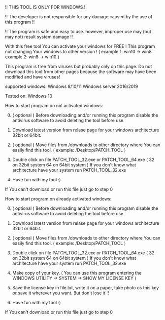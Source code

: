 !! THIS TOOL IS ONLY FOR WINDOWS !! 

!! The developer is not responsible for any damage caused by the use of this program !!

!! The program is safe and easy to use. however, improper use may (but may not) result system damage !!

With this free tool You can activate your windows for FREE !
This program not changing Your windows to other version ! ( example 1: win10 -> win8    example 2: win8 -> win10 )

This program is free from viruses but probably only on this page.
Do not download this tool from other pages because the software may have been modified and have viruses!

supported windows:
Windows 8/10/11
Windows server 2016/2019

Tested on:
Windows 10

How to start program on not activated windows:

0. ( optional ) Before downloading and/or running this program disable the antivirus software to avoid deleting the tool before use.

1. Download latest version from relase page for your windows architecture 32bit or 64bit.

2. ( optional ) Move files from /downloads to other directory where You can easily find this tool. ( example: /Desktop/PATCH_TOOL )

3. Double click on file PATCH_TOOL_32.exe or PATCH_TOOL_64.exe ( 32 on 32bit system 64 on 64bit system ) If you don't know what architecture have your system run PATCH_TOOL_32.exe

4. Have fun with my tool :)

If You can't download or run this file just go to step 0



How to start program on already activated windows:

0. ( optional ) Before downloading and/or running this program disable the antivirus software to avoid deleting the tool before use.

1. Download latest version from relase page for your windows architecture 32bit or 64bit.

2. ( optional ) Move files from /downloads to other directory where You can easily find this tool. ( example: /Desktop/PATCH_TOOL )

3. Double click on file PATCH_TOOL_32.exe or PATCH_TOOL_64.exe ( 32 on 32bit system 64 on 64bit system ) If you don't know what architecture have your system run PATCH_TOOL_32.exe

4. Make copy of your key. ( You can use this program entering the WINDOWS UTILITY -> SYSTEM -> SHOW MY LICENSE KEY )

5. Save the license key in file.txt, write it on a paper, take photo os this key or save it wherever you want. But don't lose it !!

6. Have fun with my tool :)

If You can't download or run this file just go to step 0

